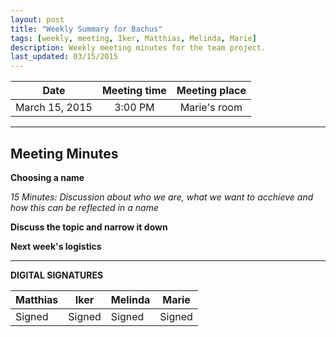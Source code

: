 ```yaml
---
layout: post
title: "Weekly Summary for Bachus"
tags: [weekly, meeting, Iker, Matthias, Melinda, Marie]
description: Weekly meeting minutes for the team project.
last_updated: 03/15/2015
---
```


|**Date** |**Meeting time**|**Meeting place**
| ------------- |:----------------:|:-------:
|March 15, 2015| 3:00 PM | Marie's room


----------


Meeting Minutes
------

 **Choosing a name** 

 *15 Minutes: Discussion about who we are, what we want to acchieve and how this can be reflected in a name*



**Discuss the topic and narrow it down**



**Next week's logistics**


 


----------


**DIGITAL SIGNATURES**

|**Matthias** |**Iker**|**Melinda**|**Marie**|
| ------------- |----------------|----------------|----------------|
|Signed| Signed| Signed| Signed
